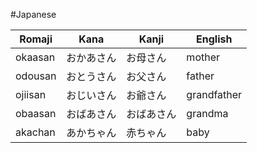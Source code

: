 #Japanese 

| Romaji  | Kana       | Kanji      | English     |
| ------- | ---------- | ---------- | ----------- |
| okaasan | おかあさん | お母さん   | mother      |
| odousan | おとうさん | お父さん   | father      |
| ojiisan | おじいさん | お爺さん   | grandfather |
| obaasan | おばあさん | おばあさん | grandma     |
| akachan | あかちゃん | 赤ちゃん   | baby        |


